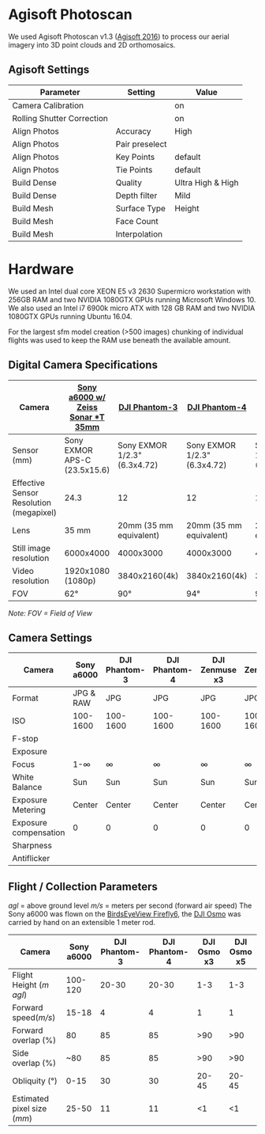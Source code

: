 # Agisoft Photoscan 

We used Agisoft Photoscan v1.3 ([Agisoft 2016](http://www.agisoft.com/)) to process our aerial
imagery into 3D point clouds and 2D orthomosaics.

## Agisoft Settings
|Parameter|Setting|Value|
|---------|-------|-----|
|Camera Calibration||on|
|Rolling Shutter Correction||on|
|Align Photos|Accuracy|High|
|Align Photos|Pair preselect| |
|Align Photos|Key Points|default|
|Align Photos|Tie Points|default|
|Build Dense|Quality|Ultra High & High|
|Build Dense|Depth filter|Mild|
|Build Mesh|Surface Type|Height|
|Build Mesh|Face Count||
|Build Mesh|Interpolation| |

# Hardware

We used an Intel dual core XEON E5 v3 2630 Supermicro workstation with 256GB RAM and 
two NVIDIA 1080GTX GPUs running Microsoft Windows 10.
We also used an Intel i7 6900k micro ATX with 128 GB RAM and two NVIDIA 1080GTX GPUs 
running Ubuntu 16.04.

For the largest sfm model creation (>500 images) chunking of individual flights was used to 
keep the RAM use beneath the available amount. 

## Digital Camera Specifications
|Camera|[Sony a6000 w/ Zeiss Sonar \*T 35mm](http://www.sony.com/electronics/interchangeable-lens-cameras/ilce-6000-body-kit)|[DJI Phantom-3](http://www.dji.com/phantom-3-pro/info)|[DJI Phantom-4](http://www.dji.com/phantom-4/info)|[DJI Zenmuse x3](http://www.dji.com/zenmuse-x3/info)|[DJI Zenmuse x5](http://www.dji.com/zenmuse-x5/info)|
|------|----------|------------|------------|-----------|-----------| 
|Sensor (mm)|Sony EXMOR APS-C (23.5x15.6)|Sony EXMOR 1/2.3" (6.3x4.72)|Sony EXMOR 1/2.3" (6.3x4.72)|Sony EXMOR 1/2.3" (6.3x4.72)|Panasonic Micro 4/3" (17.3x13)| 
|Effective Sensor Resolution (megapixel)|24.3|12|12|12|16|
|Lens|35 mm|20mm (35 mm equivalent)|20mm (35 mm equivalent)|20mm (35 mm equivalent)|30 mm|
|Still image resolution|6000x4000|4000x3000|4000x3000|4000x3000|4608x3456| 
|Video resolution|1920x1080 (1080p)|3840x2160(4k)|3840x2160(4k)|3840x2160(4k)|3840x2160(4k)| 
|FOV|62°|90°|94°|94°|72°| 

*Note: FOV = Field of View* 

## Camera Settings
|Camera|Sony a6000|DJI Phantom-3|DJI Phantom-4|DJI Zenmuse x3|DJI Zenmuse x5|
|------|----------|-------------|-------------|--------------|--------------| 
|Format|JPG & RAW|JPG|JPG|JPG|JPG| 
|ISO|100-1600|100-1600|100-1600|100-1600|100-1600|
|F-stop|||||||
Exposure||||||||
|Focus|1-∞|∞|∞|∞|∞|
|White Balance|Sun|Sun|Sun|Sun|Sun| 
|Exposure Metering|Center|Center|Center|Center|Center| 
Exposure compensation|0|0|0|0|0| 
|Sharpness| | | | | | 
|Antiflicker| | | | | | 

## Flight / Collection Parameters

*agl* = above ground level
*m/s* = meters per second (forward air speed)
The Sony a6000 was flown on the [BirdsEyeView Firefly6](https://www.birdseyeview.aero/), the [DJI Osmo](http://www.dji.com/osmo/info) was carried by hand on an extensible 1 meter rod.

|Camera|Sony a6000|DJI Phantom-3|DJI Phantom-4|DJI Osmo x3|DJI Osmo x5|
|------|----------|------------|------------|-----------|-----------| 
|Flight Height (*m agl*)|100-120|20-30|20-30|1-3|1-3|
|Forward speed(*m/s*)|15-18|4|4|1|1|
|Forward overlap (%)|80|85|85|>90|>90|
|Side overlap (%)|~80|85|85|>90|>90|
|Obliquity (&deg;)|0-15|30|30|20-45|20-45|
|Estimated pixel size (*mm*)|25-50|11|11|<1|<1|

